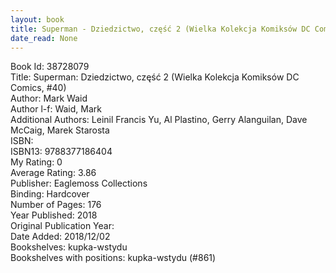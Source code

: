 ```yaml
---
layout: book
title: Superman - Dziedzictwo, część 2 (Wielka Kolekcja Komiksów DC Comics,  no. 40)
date_read: None
---
```


Book Id: 38728079<br />
Title: Superman: Dziedzictwo, część 2 (Wielka Kolekcja Komiksów DC Comics, #40)<br />
Author: Mark Waid<br />
Author l-f: Waid, Mark<br />
Additional Authors: Leinil Francis Yu, Al Plastino, Gerry Alanguilan, Dave McCaig, Marek Starosta<br />
ISBN: <br />
ISBN13: 9788377186404<br />
My Rating: 0<br />
Average Rating: 3.86<br />
Publisher: Eaglemoss Collections<br />
Binding: Hardcover<br />
Number of Pages: 176<br />
Year Published: 2018<br />
Original Publication Year: <br />
Date Added: 2018/12/02<br />
Bookshelves: kupka-wstydu<br />
Bookshelves with positions: kupka-wstydu (#861)<br />

